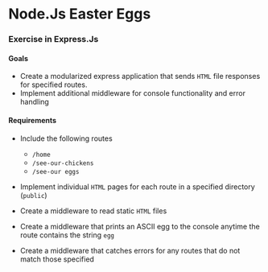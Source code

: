 # Node.Js Easter Eggs
### Exercise in Express.Js

#### Goals
+ Create a modularized express application that sends `HTML` file responses for specified routes.
+ Implement additional middleware for console functionality and error handling 

#### Requirements
+ Include the following routes
  + `/home`
  + `/see-our-chickens`
  + `/see-our eggs`

+ Implement individual `HTML` pages for each route in a specified directory (`public`)

+ Create a middleware to read static `HTML` files

+ Create a middleware that prints an ASCII egg to the console anytime the route contains the string `egg`

+ Create a middleware that catches errors for any routes that do not match those specified